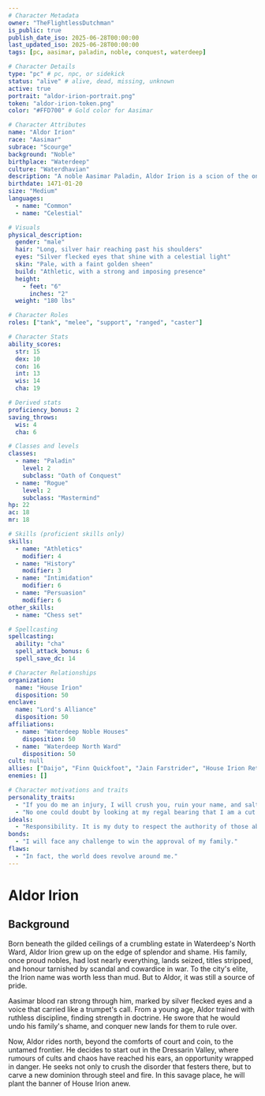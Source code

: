 ```yaml
---
# Character Metadata
owner: "TheFlightlessDutchman"
is_public: true
publish_date_iso: 2025-06-28T00:00:00
last_updated_iso: 2025-06-28T00:00:00
tags: [pc, aasimar, paladin, noble, conquest, waterdeep]

# Character Details
type: "pc" # pc, npc, or sidekick
status: "alive" # alive, dead, missing, unknown
active: true
portrait: "aldor-irion-portrait.png"
token: "aldor-irion-token.png"
color: "#FFD700" # Gold color for Aasimar

# Character Attributes
name: "Aldor Irion"
race: "Aasimar"
subrace: "Scourge"
background: "Noble"
birthplace: "Waterdeep"
culture: "Waterdhavian"
description: "A noble Aasimar Paladin, Aldor Irion is a scion of the once-great House Irion, now seeking to restore his family's honor through conquest and leadership. With a commanding presence and a heart of fire, he rides into the unknown to carve out a new destiny for his lineage."
birthdate: 1471-01-20
size: "Medium"
languages:
  - name: "Common"
  - name: "Celestial"

# Visuals
physical_description:
  gender: "male"
  hair: "Long, silver hair reaching past his shoulders"
  eyes: "Silver flecked eyes that shine with a celestial light"
  skin: "Pale, with a faint golden sheen"
  build: "Athletic, with a strong and imposing presence"
  height:
    - feet: "6"
      inches: "2"
  weight: "180 lbs"

# Character Roles
roles: ["tank", "melee", "support", "ranged", "caster"]

# Character Stats
ability_scores:
  str: 15
  dex: 10
  con: 16
  int: 13
  wis: 14
  cha: 19

# Derived stats
proficiency_bonus: 2
saving_throws:
  wis: 4
  cha: 6

# Classes and levels
classes:
  - name: "Paladin"
    level: 2
    subclass: "Oath of Conquest"
  - name: "Rogue"
    level: 2
    subclass: "Mastermind"
hp: 22
ac: 18
mr: 18

# Skills (proficient skills only)
skills:
  - name: "Athletics"
    modifier: 4
  - name: "History"
    modifier: 3
  - name: "Intimidation"
    modifier: 6
  - name: "Persuasion"
    modifier: 6
other_skills:
  - name: "Chess set"

# Spellcasting
spellcasting:
  ability: "cha"
  spell_attack_bonus: 6
  spell_save_dc: 14

# Character Relationships
organization:
  name: "House Irion"
  disposition: 50
enclave:
  name: "Lord's Alliance"
  disposition: 50
affiliations:
  - name: "Waterdeep Noble Houses"
    disposition: 50
  - name: "Waterdeep North Ward"
    disposition: 50
cult: null
allies: ["Daijo", "Finn Quickfoot", "Jain Farstrider", "House Irion Retainers"]
enemies: []

# Character motivations and traits
personality_traits:
  - "If you do me an injury, I will crush you, ruin your name, and salt your fields."
  - "No one could doubt by looking at my regal bearing that I am a cut above the unwashed masses."
ideals:
  - "Responsibility. It is my duty to respect the authority of those above me, just as those below me must respect mine. (Lawful)"
bonds:
  - "I will face any challenge to win the approval of my family."
flaws:
  - "In fact, the world does revolve around me."
---
```


# Aldor Irion

## Background

Born beneath the gilded ceilings of a crumbling estate in Waterdeep's North Ward, Aldor Irion grew up on the edge of splendor and shame. His family, once proud nobles, had lost nearly everything, lands seized, titles stripped, and honour tarnished by scandal and cowardice in war. To the city's elite, the Irion name was worth less than mud. But to Aldor, it was still a source of pride.

Aasimar blood ran strong through him, marked by silver flecked eyes and a voice that carried like a trumpet's call. From a young age, Aldor trained with ruthless discipline, finding strength in doctrine. He swore that he would undo his family's shame, and conquer new lands for them to rule over.

Now, Aldor rides north, beyond the comforts of court and coin, to the untamed frontier. He decides to start out in the Dressarin Valley, where rumours of cults and chaos have reached his ears, an opportunity wrapped in danger. He seeks not only to crush the disorder that festers there, but to carve a new dominion through steel and fire. In this savage place, he will plant the banner of House Irion anew.

